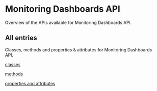 [
This is a templated file. Adding content to this file may result in it being
reverted. Instead, if you want to place additional content, create an
"overview_content.md" file in `docs/` directory. The Sphinx tool will
pick up on the content and merge the content.
]: #

# Monitoring Dashboards API

Overview of the APIs available for Monitoring Dashboards API.

## All entries

Classes, methods and properties & attributes for
Monitoring Dashboards API.

[classes](https://cloud.google.com/python/docs/reference/monitoring-dashboards/latest/summary_class.html)

[methods](https://cloud.google.com/python/docs/reference/monitoring-dashboards/latest/summary_method.html)

[properties and
attributes](https://cloud.google.com/python/docs/reference/monitoring-dashboards/latest/summary_property.html)
